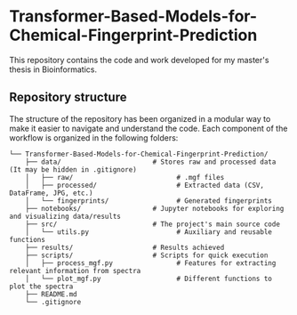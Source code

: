 # Transformer-Based-Models-for-Chemical-Fingerprint-Prediction

This repository contains the code and work developed for my master's thesis in Bioinformatics. 

## Repository structure
The structure of the repository has been organized in a modular way to make it easier to navigate and understand the code. Each component of the workflow is organized in the following folders:

```
└── Transformer-Based-Models-for-Chemical-Fingerprint-Prediction/
    ├── data/                       # Stores raw and processed data (It may be hidden in .gitignore)
    │   ├── raw/                          # .mgf files
    │   ├── processed/                    # Extracted data (CSV, DataFrame, JPG, etc.)
    │   └── fingerprints/                 # Generated fingerprints
    ├── notebooks/                  # Jupyter notebooks for exploring and visualizing data/results
    ├── src/                        # The project's main source code
    │   └── utils.py                      # Auxiliary and reusable functions
    ├── results/                    # Results achieved
    ├── scripts/                    # Scripts for quick execution
    │   ├── process_mgf.py                # Features for extracting relevant information from spectra
    │   └── plot_mgf.py                   # Different functions to plot the spectra
    ├── README.md
    └── .gitignore
```
